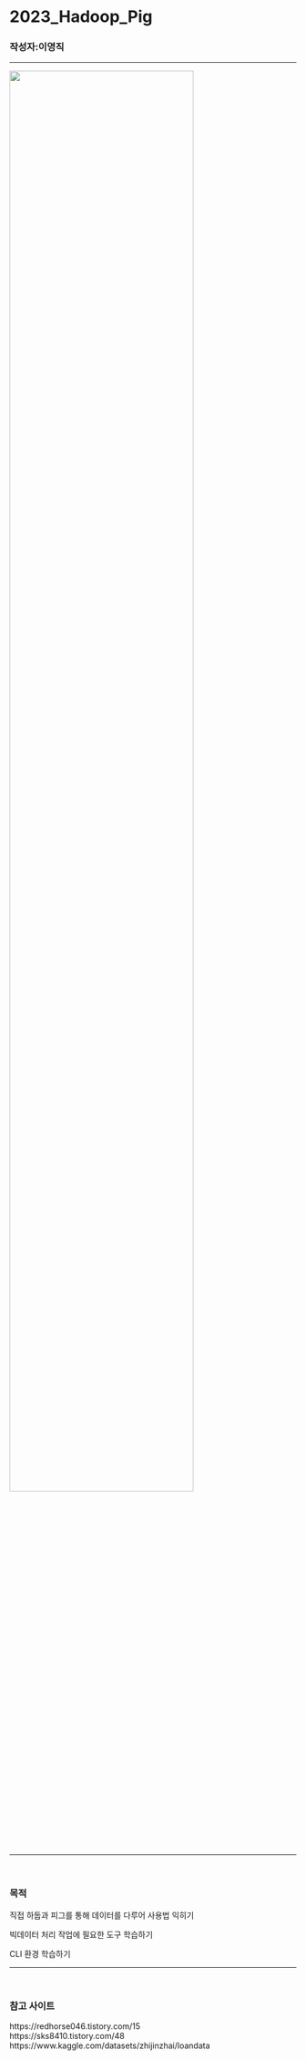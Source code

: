 # 2023_Hadoop_Pig
<h3>작성자:이영직</h3>
<hr/>
<img width="80%" src="https://github.com/lee-young-jik/2023_Hadoop_Pig/assets/91588673/b9ed06ca-1741-4580-a125-234e9cd3f06c"/>
<hr/>
<br/>

<h3>목적</h3>
<p>직접 하둡과 피그를 통해 데이터를 다루어 사용법 익히기</p>
<p>빅데이터 처리 작업에 필요한 도구 학습하기</p>
<p>CLI 환경 학습하기</p>
<hr/>
<br/>

<h3>참고 사이트</h3>
<div>https://redhorse046.tistory.com/15</div>
<div>https://sks8410.tistory.com/48</div>
<div>https://www.kaggle.com/datasets/zhijinzhai/loandata</div>

